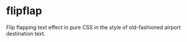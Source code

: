 # flipflap
Flip flapping text effect in pure CSS in the style of old-fashioned airport destination text.
